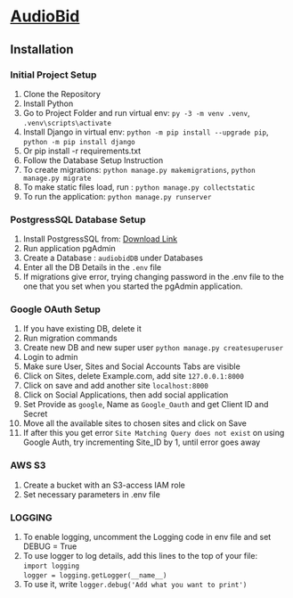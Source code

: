 # [AudioBid](https://www.audiobid.herokuapp.com)

## Installation
### Initial Project Setup
1. Clone the Repository
2. Install Python
3. Go to Project Folder and run virtual env: `py -3 -m venv .venv`, `.venv\scripts\activate`
4. Install Django in virtual env: `python -m pip install --upgrade pip`, `python -m pip install django`
5. Or pip install -r requirements.txt
6. Follow the Database Setup Instruction
7. To create migrations: `python manage.py makemigrations`, `python manage.py migrate`
8. To make static files load, run : `python manage.py collectstatic`
9. To run the application: `python manage.py runserver`
### PostgressSQL Database Setup
1. Install PostgressSQL from: [Download Link](https://www.enterprisedb.com/postgresql-tutorial-resources-training?uuid=db55e32d-e9f0-4d7c-9aef-b17d01210704&campaignId=7012J000001NhszQAC)
2. Run application pgAdmin
3. Create a Database : `audiobidDB` under Databases
4. Enter all the DB Details in the `.env` file
5. If migrations give error, trying changing password in the .env file to the one that you set when you started the pgAdmin application.
### Google OAuth Setup
1. If you have existing DB, delete it
2. Run migration commands
3. Create new DB and new super user `python manage.py createsuperuser`
4. Login to admin
5. Make sure User, Sites and Social Accounts Tabs are visible
6. Click on Sites, delete Example.com, add site `127.0.0.1:8000`
7. Click on save and add another site `localhost:8000`
8. Click on Social Applications, then add social application
9. Set Provide as `google`, Name as `Google_Oauth` and get Client ID and Secret
10. Move all the available sites to chosen sites and click on Save
11. If after this you get error `Site Matching Query does not exist` on using Google Auth, try incrementing Site_ID by 1, until error goes away
### AWS S3
1. Create a bucket with an S3-access IAM role
2. Set necessary parameters in .env file
### LOGGING
1. To enable logging, uncomment the Logging code in env file and set DEBUG = True
2. To use logger to log details, add this lines to the top of your file:<br />
    `import logging`<br />
    `logger = logging.getLogger(__name__)`
3. To use it, write `logger.debug('Add what you want to print')`
